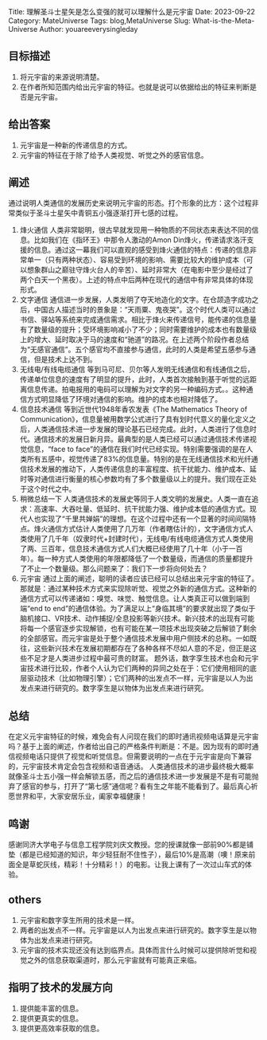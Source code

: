 Title: 理解圣斗士星矢是怎么变强的就可以理解什么是元宇宙
Date: 2023-09-22
Category: MateUniverse
Tags: blog,MetaUniverse
Slug: What-is-the-Meta-Universe
Author: youareeverysingleday

## 目标描述

1. 将元宇宙的来源说明清楚。
2. 在作者所知范围内给出元宇宙的特征。也就是说可以依据给出的特征来判断是否是元宇宙。

## 给出答案

1. 元宇宙是一种新的传递信息的方式。
2. 元宇宙的特征在于除了给予人类视觉、听觉之外的感官信息。

## 阐述

通过说明人类通信的发展历史来说明元宇宙的形态。打个形象的比方：这个过程非常类似于圣斗士星矢中青铜五小强逐渐打开七感的过程。

1. 烽火通信
    人类非常聪明，很古早就发现用一种物质的不同状态来表达不同的信息。比如我们在《指环王》中那令人激动的Amon Din烽火，传递请求洛汗支援的信息。通过这一幕我们可以直观的感受到烽火通信的特点：传递的信息非常单一（只有两种状态）、容易受到环境的影响、需要比较大的维护成本（可以想象群山之巅驻守烽火台人的辛苦）、延时非常大（在电影中至少是经过了两个白天一个黑夜）。上述的特点中后两种在现代的通信中有非常具体的体现形式。
2. 文字通信
    通信进一步发展，人类发明了夺天地造化的文字。在仓颉造字成功之后，中国古人描述当时的景象是：“天雨粟、鬼夜哭”。这个时代人类可以通过书信、驿站等系统来完成通信需求。相比于烽火来传递信号，能传递的信息量有了数量级的提升；受环境影响减小了不少；同时需要维护的成本也有数量级上的增大、延时取决于马的速度和“驰道”的路况。在上述两个阶段作者总结为“无感官通信”。五个感官均不直接参与通信，此时的人类是希望五感参与通信，但是技术上达不到。
3. 无线电/有线电缆通信
    等到马可尼、贝尔等人发明无线通信和有线通信之后，传递单位信息的速度有了明显的提升，此时，人类首次接触到基于听觉的远距离信息传递。拍电报用的电码可以理解为对文字的另一种编码方式。。这种通信方式明显降低了环境对通信的影响。维护的成本也相对降低了。
4. 信息技术通信
    等到近世代1948年香农发表《The Mathematics Theory of Communication》，信息量被用数学公式进行了具有划时代意义的量化定义之后，人类通信技术进一步发展的理论基石已经完成。此时，人类进行了信息时代。通信技术的发展日新月异。最典型的是人类已经可以通过通信技术传递视觉信息，“face to face”的通信在我们时代已经实现。特别需要强调的是在人类所有五感中，视觉传递了83%的信息量。特别的是在无线通信技术和光纤通信技术发展的推动下，人类传递信息的丰富程度、抗干扰能力、维护成本、延时等对通信进行衡量的核心参数均有了多个数量级以上的提升。我们现在正处于这个时代之中。
5. 稍微总结一下
    人类通信技术的发展史等同于人类文明的发展史。人类一直在追求：高速率、大吞吐量、低延时、抗干扰能力强、维护成本低的通信方式。现代人也实现了“千里共婵娟”的理想。在这个过程中还有一个显著的时间间隔特点。烽火通信方式估计人类使用了几万年（作者瞎估计的），文字通信方式人类使用了几千年（奴隶时代+封建时代），无线电/有线电缆通信方式人类使用了两、三百年，信息技术通信方式人们大概已经使用了几十年（小于一百年）。每一种方式人类使用的年限都降低了一个数量级，而通信的质量都提升了不止一个数量级。那么问题来了：我们下一步将向何处去？
6. 元宇宙
    通过上面的阐述，聪明的读者应该已经可以总结出来元宇宙的特征了。那就是：通过某种技术方式来实现除听觉、视觉之外新的通信方式。这种新的通信方式可以传递诸如：嗅觉、味觉、触觉信息。让人类真正可以做到端到端“end to end”的通信体验。为了满足以上“身临其境”的要求就出现了类似于脑机接口、VR技术、动作捕捉/全息投影等新兴技术。新兴技术的出现有可能将每一个感官逐步实现解锁，也有可能在某一项技术出现突破之后解锁了剩余的全部感官。而元宇宙是处于整个通信技术发展中用户侧技术的总称。一如既往，这些新兴技术在发展初期都存在了各种各样不尽如人意的不足，但正是这些不足才是人类进步过程中最可贵的财富。
    题外话，数字孪生技术也会和元宇宙技术进行比较，作者个人认为它们两种的异同之处在于：它们使用相同的底层驱动技术（比如物理引擎）；它们两种的出发点不一样，元宇宙是以人为出发点来进行研究的。数字孪生是以物体为出发点来进行研究。

## 总结

在定义元宇宙特征的时候，难免会有人问现在我们的即时通讯视频电话算是元宇宙吗？基于上面的阐述，作者给出自己的严格条件判断是：不是。因为现有的即时通信视频电话只提供了视觉和听觉信息。但需要说明的一点在于元宇宙是向下兼容的，元宇宙技术肯定会包含视频和语音通话。
人类通信技术的进步最终极大概率就像圣斗士五小强一样会解锁五感，而之后的通信技术进一步发展是不是有可能抛弃了感官的参与，打开了“第七感”通信呢？看有生之年能不能看到了。最后真心祈愿世界和平，大家安居乐业，阖家幸福健康！

## 鸣谢

感谢同济大学电子与信息工程学院刘庆文教授。您的授课就像一部前90%都是铺垫（都是已经知道的知识，年少轻狂耐不住性子），最后10%是高潮（噢！原来前面全是草蛇灰线，精彩！十分精彩！）的电影。让我上课有了一次过山车式的体验。

## others

1. 元宇宙和数字孪生所用的技术是一样。
2. 两者的出发点不一样。元宇宙是以人为出发点来进行研究的。数字孪生是以物体为出发点来进行研究。
3. 元宇宙的技术实现还没有达到临界点。具体而言什么时候可以提供除听觉和视觉之外的信息获取渠道时，那么元宇宙就有可能真正来临。

## 指明了技术的发展方向

1. 提供能丰富的信息。
2. 提供更真实的信息。
3. 提供更高效率获取的信息。
